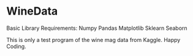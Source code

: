 # WineData

Basic Library Requirements:
Numpy
Pandas
Matplotlib
Sklearn
Seaborn

This is only a test program of the wine mag data from Kaggle.
Happy Coding.